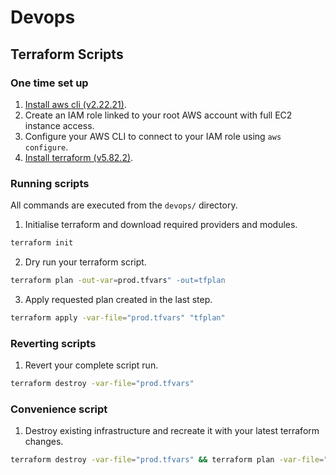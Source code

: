 # Devops

## Terraform Scripts

### One time set up
1. [Install aws cli (v2.22.21)](https://docs.aws.amazon.com/cli/latest/userguide/getting-started-install.html).
2. Create an IAM role linked to your root AWS account with full EC2 instance access.
3. Configure your AWS CLI to connect to your IAM role using `aws configure`.
4. [Install terraform (v5.82.2)](https://developer.hashicorp.com/terraform/install).


### Running scripts
All commands are executed from the `devops/` directory.
1. Initialise terraform and download required providers and modules.

```sh
terraform init
```

2. Dry run your terraform script.

```sh
terraform plan -out-var=prod.tfvars" -out=tfplan
```

3. Apply requested plan created in the last step.

```sh
terraform apply -var-file="prod.tfvars" "tfplan"
```

### Reverting scripts

1. Revert your complete script run.

```sh
terraform destroy -var-file="prod.tfvars"
```

### Convenience script
1. Destroy existing infrastructure and recreate it with your latest terraform changes.

```sh
terraform destroy -var-file="prod.tfvars" && terraform plan -var-file="prod.tfvars" -out=tfplan && terraform apply -var-file="prod.tfvars" "tfplan"
```

